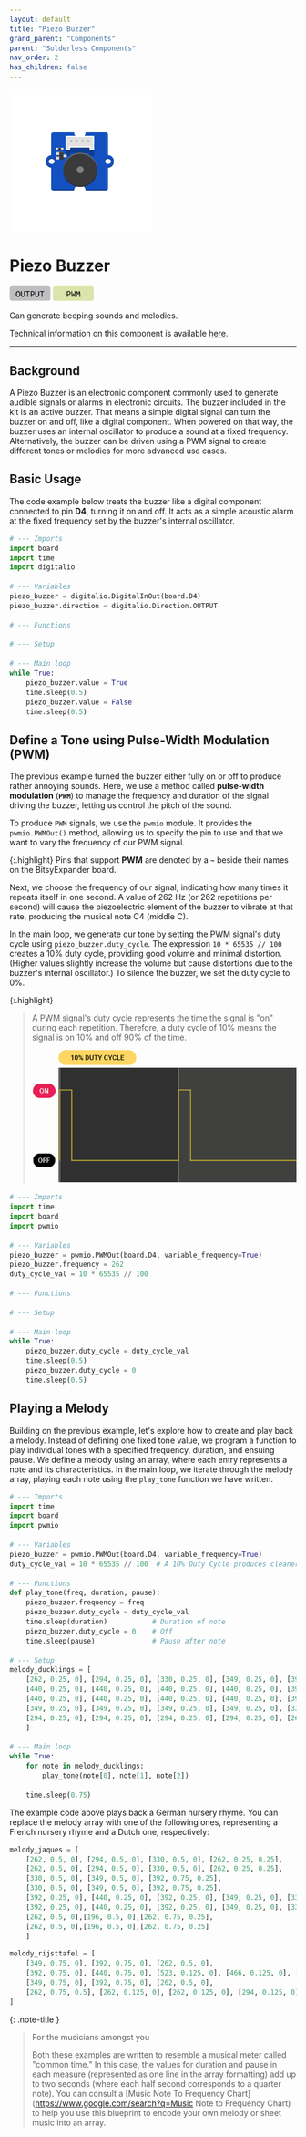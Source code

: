```yaml
---
layout: default
title: "Piezo Buzzer"
grand_parent: "Components"
parent: "Solderless Components"
nav_order: 2
has_children: false
---
```


<img src="assets/Grove-Piezo-Buzzer.png" alt="Piezo Buzzer" width="250"/>

# Piezo Buzzer
<a href="../../glossary/glossary"><img src="../../glossary/assets/output.png" alt="Output" width="72"/></a> <a href="../../glossary/glossary"><img src="../../glossary/assets/pwm.png" alt="PWM" width="72"/></a>

Can generate beeping sounds and melodies.

Technical information on this component is available [here](https://wiki.seeedstudio.com/Grove-Buzzer/).

---

## Background

A Piezo Buzzer is an electronic component commonly used to generate audible signals or alarms in electronic circuits. The buzzer included in the kit is an active buzzer. That means a simple digital signal can turn the buzzer on and off, like a digital component. When powered on that way, the buzzer uses an internal oscillator to produce a sound at a fixed frequency. Alternatively, the buzzer can be driven using a PWM signal to create different tones or melodies for more advanced use cases.

## Basic Usage

The code example below treats the buzzer like a digital component connected to pin **D4**, turning it on and off. It acts as a simple acoustic alarm at the fixed frequency set by the buzzer's internal oscillator.

```python
# --- Imports
import board
import time
import digitalio

# --- Variables
piezo_buzzer = digitalio.DigitalInOut(board.D4)
piezo_buzzer.direction = digitalio.Direction.OUTPUT

# --- Functions

# --- Setup

# --- Main loop
while True:
    piezo_buzzer.value = True
    time.sleep(0.5)
    piezo_buzzer.value = False
    time.sleep(0.5)
```

## Define a Tone using Pulse-Width Modulation (PWM)

The previous example turned the buzzer either fully on or off to produce rather annoying sounds. Here, we use a method called **pulse-width modulation** (**`PWM`**) to manage the frequency and duration of the signal driving the buzzer, letting us control the pitch of the sound. 

To produce `PWM` signals, we use the `pwmio` module. It provides the `pwmio.PWMOut()` method, allowing us to specify the pin to use and that we want to vary the frequency of our PWM signal. 

{:.highlight}
Pins that support **PWM** are denoted by a **`~`** beside their names on the BitsyExpander board.

Next, we choose the frequency of our signal, indicating how many times it repeats itself in one second. A value of 262 Hz (or 262 repetitions per second) will cause the piezoelectric element of the buzzer to vibrate at that rate, producing the musical note C4 (middle C).

In the main loop, we generate our tone by setting the PWM signal's duty cycle using `piezo_buzzer.duty_cycle`. The expression `10 * 65535 // 100` creates a 10% duty cycle, providing good volume and minimal distortion. (Higher values slightly increase the volume but cause distortions due to the buzzer's internal oscillator.) To silence the buzzer, we set the duty cycle to 0%.

{:.highlight}

> A PWM signal's duty cycle represents the time the signal is "on" during each repetition. Therefore, a duty cycle of 10% means the signal is on 10% and off 90% of the time.
>
> <img src="assets/10_pc_duty.gif" alt="10 Percent Duty Cycle Animation" style="mix-blend-mode: darken"/>  

```python
# --- Imports
import time
import board
import pwmio

# --- Variables
piezo_buzzer = pwmio.PWMOut(board.D4, variable_frequency=True)
piezo_buzzer.frequency = 262
duty_cycle_val = 10 * 65535 // 100

# --- Functions

# --- Setup

# --- Main loop
while True:
    piezo_buzzer.duty_cycle = duty_cycle_val
    time.sleep(0.5)
    piezo_buzzer.duty_cycle = 0
    time.sleep(0.5)
```

## Playing a Melody
Building on the previous example, let's explore how to create and play back a melody. Instead of defining one fixed tone value, we program a function to play individual tones with a specified frequency, duration, and ensuing pause. We define a melody using an array, where each entry represents a note and its characteristics. In the main loop, we iterate through the melody array, playing each note using the `play_tone` function we have written.

```python
# --- Imports
import time
import board
import pwmio

# --- Variables
piezo_buzzer = pwmio.PWMOut(board.D4, variable_frequency=True)
duty_cycle_val = 10 * 65535 // 100  # A 10% Duty Cycle produces cleaner sounding tones on an active buzzer

# --- Functions
def play_tone(freq, duration, pause):
    piezo_buzzer.frequency = freq
    piezo_buzzer.duty_cycle = duty_cycle_val
    time.sleep(duration)           # Duration of note
    piezo_buzzer.duty_cycle = 0    # Off
    time.sleep(pause)              # Pause after note

# --- Setup
melody_ducklings = [
    [262, 0.25, 0], [294, 0.25, 0], [330, 0.25, 0], [349, 0.25, 0], [392, 0.45, 0.05], [392, 0.45, 0.05],
    [440, 0.25, 0], [440, 0.25, 0], [440, 0.25, 0], [440, 0.25, 0], [392, 0.75, 0.25],
    [440, 0.25, 0], [440, 0.25, 0], [440, 0.25, 0], [440, 0.25, 0], [392, 0.75, 0.25],
    [349, 0.25, 0], [349, 0.25, 0], [349, 0.25, 0], [349, 0.25, 0], [330, 0.45, 0.05], [330, 0.45, 0.05],
    [294, 0.25, 0], [294, 0.25, 0], [294, 0.25, 0], [294, 0.25, 0], [262, 0.75, 0.25]
    ]

# --- Main loop
while True:
    for note in melody_ducklings:
        play_tone(note[0], note[1], note[2])

    time.sleep(0.75)
```

The example code above plays back a German nursery rhyme. You can replace the melody array with one of the following ones, representing a French nursery rhyme and a Dutch one, respectively:

```python
melody_jaques = [
    [262, 0.5, 0], [294, 0.5, 0], [330, 0.5, 0], [262, 0.25, 0.25], 
    [262, 0.5, 0], [294, 0.5, 0], [330, 0.5, 0], [262, 0.25, 0.25],
    [330, 0.5, 0], [349, 0.5, 0], [392, 0.75, 0.25], 
    [330, 0.5, 0], [349, 0.5, 0], [392, 0.75, 0.25],
    [392, 0.25, 0], [440, 0.25, 0], [392, 0.25, 0], [349, 0.25, 0], [330, 0.5, 0], [262, 0.25, 0.25],
    [392, 0.25, 0], [440, 0.25, 0], [392, 0.25, 0], [349, 0.25, 0], [330, 0.5, 0], [262, 0.25, 0.25],
    [262, 0.5, 0],[196, 0.5, 0],[262, 0.75, 0.25],
    [262, 0.5, 0],[196, 0.5, 0],[262, 0.75, 0.25]
    ]
```


```python
melody_rijsttafel = [    
    [349, 0.75, 0], [392, 0.75, 0], [262, 0.5, 0],
    [392, 0.75, 0], [440, 0.75, 0], [523, 0.125, 0], [466, 0.125, 0], [440, 0.25, 0],
    [349, 0.75, 0], [392, 0.75, 0], [262, 0.5, 0],
    [262, 0.75, 0.5], [262, 0.125, 0], [262, 0.125, 0], [294, 0.125, 0], [349, 0.25, 0], [349, 0.5, 0]
] 
```

{: .note-title }

> For the musicians amongst you
>
> Both these examples are written to resemble a musical meter called "common time." In this case, the values for duration and pause in each measure (represented as one line in the array formatting) add up to two seconds (where each half second corresponds to a quarter note). You can  consult a [Music Note To Frequency  Chart](https://www.google.com/search?q=Music Note to Frequency Chart) to help you use this blueprint to encode your own melody or sheet music into an array.